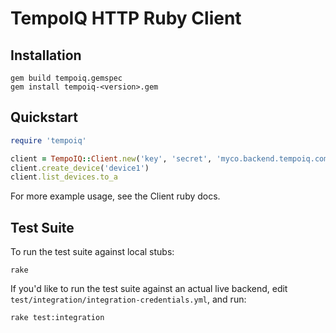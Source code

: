 # TempoIQ HTTP Ruby Client

## Installation

```
gem build tempoiq.gemspec
gem install tempoiq-<version>.gem
```

## Quickstart

```ruby
require 'tempoiq'

client = TempoIQ::Client.new('key', 'secret', 'myco.backend.tempoiq.com')
client.create_device('device1')
client.list_devices.to_a
```

For more example usage, see the Client ruby docs.

## Test Suite

To run the test suite against local stubs:

```
rake
```

If you'd like to run the test suite against an actual live backend,
edit `test/integration/integration-credentials.yml`, and run:

```
rake test:integration
```

